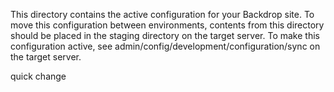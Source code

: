 This directory contains the active configuration for your Backdrop site. To move
this configuration between environments, contents from this directory should be
placed in the staging directory on the target server. To make this configuration
active, see admin/config/development/configuration/sync on the target server.

quick change

